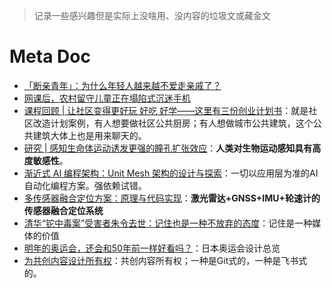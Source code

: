> 记录一些感兴趣但是实际上没啥用、没内容的垃圾文或藏金文

# Meta Doc

- [「断亲青年」：为什么年轻人越来越不爱走亲戚了？](https://mp.weixin.qq.com/s/X5m5zN6vlOoWdXqSlEuGnA)
- [网课后，农村留守儿童正在塌陷式沉迷手机](https://mp.weixin.qq.com/s/jSH0WTGrABZg4jRA9g21YA)
- [课程回顾 | 让社区变得更好玩 好吃 好学——这里有三份创业计划书](https://mp.weixin.qq.com/s/7EcPiAOxjM-EkGY7Hj6sZA)：就是社区改造计划案例，有人想要做社区公共厨房；有人想做城市公共建筑，这个公共建筑大体上也是用来聊天的。
- [研究 | 感知生命体运动诱发更强的瞳孔扩张效应](https://mp.weixin.qq.com/s/_VpTPIK7v8qtX23jogotsQ)：**人类对生物运动感知具有高度敏感性**。
- [渐近式 AI 编程架构：Unit Mesh 架构的设计与探索](https://mp.weixin.qq.com/s/ZQ2ia_wjCEkSKzLEgfZJrQ)：一切以应用层为准的AI自动化编程方案。强依赖试错。
- [多传感器融合定位方案：原理与代码实现](https://mp.weixin.qq.com/s/JYQ_v3U3cm1EuAgs7MsTsQ)：**激光雷达+GNSS+IMU+轮速计的传感器融合定位系统**
- [清华“铊中毒案”受害者朱令去世：记住也是一种不放弃的态度](https://mp.weixin.qq.com/s/KktsfKi48TfOUe03QMG0MA)：记住是一种媒体的价值
- [明年的奥运会，还会和50年前一样好看吗？](https://mp.weixin.qq.com/s/4ifajL3WKNO-pdKJIekpCQ)：日本奥运会设计总览
- [为共创内容设计所有权](https://matters.town/@guo/217727-%E4%B8%BA%E5%85%B1%E5%88%9B%E5%86%85%E5%AE%B9%E8%AE%BE%E8%AE%A1%E6%89%80%E6%9C%89%E6%9D%83-bafyreiaejkn232fdxk54ovousrldp37ybm5dlfybw2i2jza4lwwxazbm2y)：共创内容所有权；一种是Git式的，一种是飞书式的。

